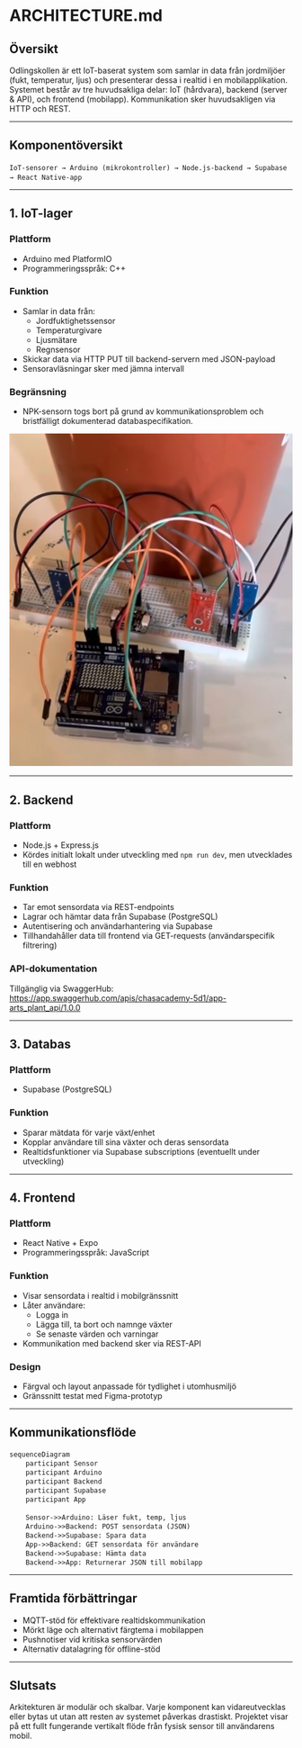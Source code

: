 # ARCHITECTURE.md

## Översikt

Odlingskollen är ett IoT-baserat system som samlar in data från jordmiljöer (fukt, temperatur, ljus) och presenterar dessa i realtid i en mobilapplikation. Systemet består av tre huvudsakliga delar: IoT (hårdvara), backend (server & API), och frontend (mobilapp). Kommunikation sker huvudsakligen via HTTP och REST.

---

## Komponentöversikt

`IoT-sensorer → Arduino (mikrokontroller) → Node.js-backend → Supabase → React Native-app`

---

## 1. IoT-lager

### Plattform
- Arduino med PlatformIO  
- Programmeringsspråk: C++

### Funktion
- Samlar in data från:
  - Jordfuktighetssensor  
  - Temperaturgivare  
  - Ljusmätare  
  - Regnsensor  
- Skickar data via HTTP PUT till backend-servern med JSON-payload  
- Sensoravläsningar sker med jämna intervall

### Begränsning
- NPK-sensorn togs bort på grund av kommunikationsproblem och bristfälligt dokumenterad databaspecifikation.

![Bild på hårdvara](/IoT_cc/Device.PNG)

---

## 2. Backend

### Plattform
- Node.js + Express.js  
- Kördes initialt lokalt under utveckling med `npm run dev`, men utvecklades till en webhost

### Funktion
- Tar emot sensordata via REST-endpoints  
- Lagrar och hämtar data från Supabase (PostgreSQL)  
- Autentisering och användarhantering via Supabase  
- Tillhandahåller data till frontend via GET-requests (användarspecifik filtrering)

### API-dokumentation
Tillgänglig via SwaggerHub:  
https://app.swaggerhub.com/apis/chasacademy-5d1/app-arts_plant_api/1.0.0

---

## 3. Databas

### Plattform
- Supabase (PostgreSQL)

### Funktion
- Sparar mätdata för varje växt/enhet  
- Kopplar användare till sina växter och deras sensordata  
- Realtidsfunktioner via Supabase subscriptions (eventuellt under utveckling)

---

## 4. Frontend

### Plattform
- React Native + Expo  
- Programmeringsspråk: JavaScript

### Funktion
- Visar sensordata i realtid i mobilgränssnitt  
- Låter användare:
  - Logga in  
  - Lägga till, ta bort och namnge växter  
  - Se senaste värden och varningar  
- Kommunikation med backend sker via REST-API

### Design
- Färgval och layout anpassade för tydlighet i utomhusmiljö  
- Gränssnitt testat med Figma-prototyp

---

## Kommunikationsflöde

```mermaid
sequenceDiagram
    participant Sensor
    participant Arduino
    participant Backend
    participant Supabase
    participant App

    Sensor->>Arduino: Läser fukt, temp, ljus
    Arduino->>Backend: POST sensordata (JSON)
    Backend->>Supabase: Spara data
    App->>Backend: GET sensordata för användare
    Backend->>Supabase: Hämta data
    Backend->>App: Returnerar JSON till mobilapp
```

---

## Framtida förbättringar

- MQTT-stöd för effektivare realtidskommunikation  
- Mörkt läge och alternativt färgtema i mobilappen  
- Pushnotiser vid kritiska sensorvärden  
- Alternativ datalagring för offline-stöd

---

## Slutsats

Arkitekturen är modulär och skalbar. Varje komponent kan vidareutvecklas eller bytas ut utan att resten av systemet påverkas drastiskt. Projektet visar på ett fullt fungerande vertikalt flöde från fysisk sensor till användarens mobil.
